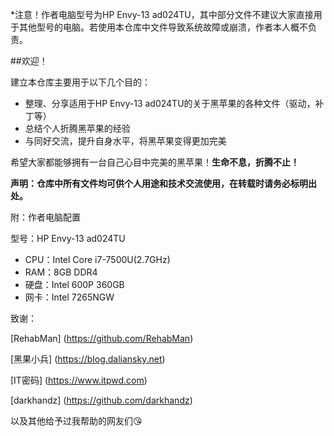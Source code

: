 *注意！作者电脑型号为HP Envy-13 ad024TU，其中部分文件不建议大家直接用于其他型号的电脑。若使用本仓库中文件导致系统故障或崩溃，作者本人概不负责。

##欢迎！

建立本仓库主要用于以下几个目的：

- 整理、分享适用于HP Envy-13 ad024TU的关于黑苹果的各种文件（驱动，补丁等）
- 总结个人折腾黑苹果的经验
- 与同好交流，提升自身水平，将黑苹果变得更加完美

希望大家都能够拥有一台自己心目中完美的黑苹果！**生命不息，折腾不止！**

**声明：仓库中所有文件均可供个人用途和技术交流使用，在转载时请务必标明出处。**

附：作者电脑配置

型号：HP Envy-13 ad024TU

- CPU：Intel Core i7-7500U(2.7GHz)
- RAM：8GB DDR4
- 硬盘：Intel 600P 360GB
- 网卡：Intel 7265NGW

致谢：

[RehabMan] (https://github.com/RehabMan)

[黑果小兵] (https://blog.daliansky.net)

[IT密码] (https://www.itpwd.com)

[darkhandz] (https://github.com/darkhandz)

以及其他给予过我帮助的网友们😘